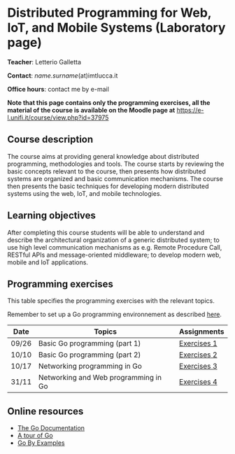 # Distributed Programming for Web, IoT, and Mobile Systems (Laboratory page)

**Teacher**: Letterio Galletta

**Contact**: *name.surname*(at)imtlucca.it

**Office hours**: contact me by e-mail

**Note that this page contains only the programming exercises,  all the material of the course is available on the Moodle page at** <https://e-l.unifi.it/course/view.php?id=37975>

## Course description

The course aims at providing general knowledge about distributed programming, methodologies and tools. The course starts by reviewing the basic concepts relevant to the course, then presents how distributed systems are organized and basic communication mechanisms. The course then presents the basic techniques for developing modern distributed systems using the web, IoT, and mobile technologies.

## Learning objectives

After completing this course students will be able to understand and describe the architectural organization of a generic distributed system; to use high level communication mechanisms as e.g. Remote Procedure Call, RESTful APIs and message-oriented middleware; to develop modern web, mobile and IoT applications.

## Programming exercises
This table specifies the programming exercises with the relevant topics.

Remember to set up a Go programming environnement as described [here](https://go.dev/doc/install).

| Date  | Topics | Assignments|
| ------|------- |------------|
| 09/26 | Basic Go programming  (part 1) |  [Exercises 1](ex1/exercises1.md)  |
| 10/10 | Basic Go programming  (part 2) |  [Exercises 2](ex2/exercises2.md)  |
| 10/17 | Networking programming in Go   |  [Exercises 3](ex3/exercises3.md)  |
| 31/11 | Networking and Web programming in Go | [Exercises 4](ex3/exercises4.md) |

## Online resources
* [The Go Documentation](https://go.dev/doc/)
* [A tour of Go](https://go.dev/tour/welcome/1)
* [Go By Examples](https://gobyexample.com/)
